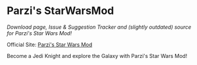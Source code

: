 # Parzi's StarWarsMod
*Download page, Issue & Suggestion Tracker and (slightly outdated) source for Parzi's Star Wars Mod!*

Official Site: [Parzi's Star Wars Mod](http://www.parzivail.com/mods/tswm)

Become a Jedi Knight and explore the Galaxy with Parzi's Star Wars Mod!
